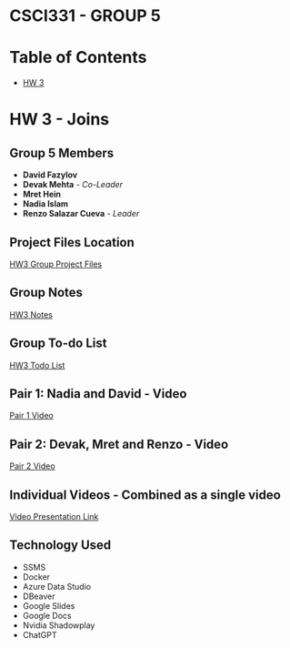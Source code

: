 # CSCI331 - GROUP 5
# Table of Contents
- [HW 3](#hw-3---multiple-queries)

# HW 3 - Joins

## Group 5 Members

- **David Fazylov**
- **Devak Mehta** - *Co-Leader*
- **Mret Hein**
- **Nadia Islam**
- **Renzo Salazar Cueva** - *Leader*

## Project Files Location

[HW3 Group Project Files](https://github.com/rnzsalazar/CSCI331_Group5/tree/master/HW3)

## Group Notes

[HW3 Notes](https://github.com/rnzsalazar/CSCI331_Group5/blob/master/HW3/HW3_Group5_Notes.docx)

## Group To-do List

[HW3 Todo List](https://github.com/rnzsalazar/CSCI331_Group5/blob/master/HW3/Group5_Todo_List.xlsx)

## Pair 1: Nadia and David - Video

[Pair 1 Video](https://youtu.be/qopjNlT_59s)

## Pair 2: Devak, Mret and Renzo - Video

[Pair 2 Video](https://youtu.be/aS7neb4CYiI)

## Individual Videos - Combined as a single video

[Video Presentation Link](https://youtu.be/S-AQqGypy_Q)

## Technology Used
- SSMS
- Docker
- Azure Data Studio
- DBeaver
- Google Slides
- Google Docs
- Nvidia Shadowplay
- ChatGPT